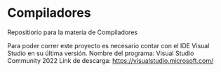 # Compiladores
Repositiorio para la materia de Compiladores 

Para poder correr este proyecto es necesario contar con el IDE Visual Studio en su última versión.
Nombre del programa: Visual Studio Community 2022
Link de descarga: https://visualstudio.microsoft.com/
